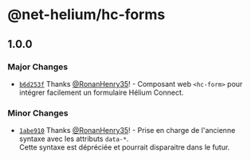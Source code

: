 # @net-helium/hc-forms

## 1.0.0

### Major Changes

- [`b6d253f`](https://github.com/NetHelium/js-libs/commit/b6d253f0427a620794b1590b6921221b473a77f6) Thanks [@RonanHenry35](https://github.com/RonanHenry35)! - Composant web `<hc-form>` pour intégrer facilement un formulaire Hélium Connect.

### Minor Changes

- [`1abe910`](https://github.com/NetHelium/js-libs/commit/1abe9102d0b896da1a01561d27e0dfd40aeaf37e) Thanks [@RonanHenry35](https://github.com/RonanHenry35)! - Prise en charge de l'ancienne syntaxe avec les attributs `data-*`.\
  Cette syntaxe est dépréciée et pourrait disparaitre dans le futur.
